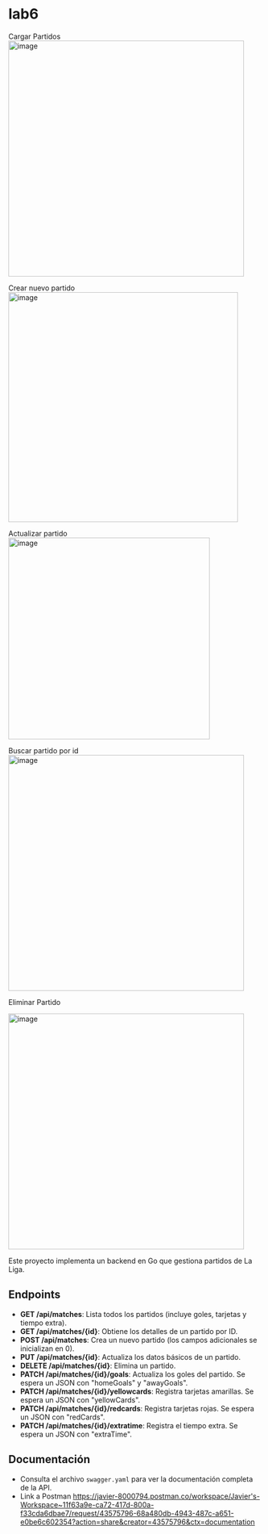 # lab6
Cargar Partidos
<img width="468" alt="image" src="https://github.com/user-attachments/assets/c841ad1f-0901-48ae-9dfe-ed0df2ef6cd0" />

Crear nuevo partido
<img width="456" alt="image" src="https://github.com/user-attachments/assets/a460577e-1157-4d0e-afce-113b8e9935ae" />


Actualizar partido
<img width="400" alt="image" src="https://github.com/user-attachments/assets/78972156-80ce-4f2b-a7a8-f9688c74a3bb" />

Buscar partido por id
<img width="468" alt="image" src="https://github.com/user-attachments/assets/6a3a8d14-5638-41e7-ad36-106cff5c4a99" />

Eliminar Partido

<img width="468" alt="image" src="https://github.com/user-attachments/assets/2e283fba-0e19-482a-b77f-a1879fbf5cf4" />



Este proyecto implementa un backend en Go que gestiona partidos de La Liga. 
## Endpoints

- **GET /api/matches**: Lista todos los partidos (incluye goles, tarjetas y tiempo extra).
- **GET /api/matches/{id}**: Obtiene los detalles de un partido por ID.
- **POST /api/matches**: Crea un nuevo partido (los campos adicionales se inicializan en 0).
- **PUT /api/matches/{id}**: Actualiza los datos básicos de un partido.
- **DELETE /api/matches/{id}**: Elimina un partido.
- **PATCH /api/matches/{id}/goals**: Actualiza los goles del partido. Se espera un JSON con "homeGoals" y "awayGoals".
- **PATCH /api/matches/{id}/yellowcards**: Registra tarjetas amarillas. Se espera un JSON con "yellowCards".
- **PATCH /api/matches/{id}/redcards**: Registra tarjetas rojas. Se espera un JSON con "redCards".
- **PATCH /api/matches/{id}/extratime**: Registra el tiempo extra. Se espera un JSON con "extraTime".

## Documentación

- Consulta el archivo `swagger.yaml` para ver la documentación completa de la API.
- Link a Postman https://javier-8000794.postman.co/workspace/Javier's-Workspace~11f63a9e-ca72-417d-800a-f33cda6dbae7/request/43575796-68a480db-4943-487c-a651-e0be6c602354?action=share&creator=43575796&ctx=documentation
